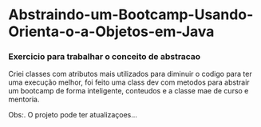 # Abstraindo-um-Bootcamp-Usando-Orienta-o-a-Objetos-em-Java


### Exercicio para trabalhar o conceito de abstracao


Criei classes com atributos mais utilizados para diminuir o codigo para ter uma execução melhor, foi feito uma class dev com metodos para abstrair um bootcamp de forma inteligente, conteudos e a classe mae de curso e mentoria.



Obs:. O projeto pode ter atualizaçoes...
